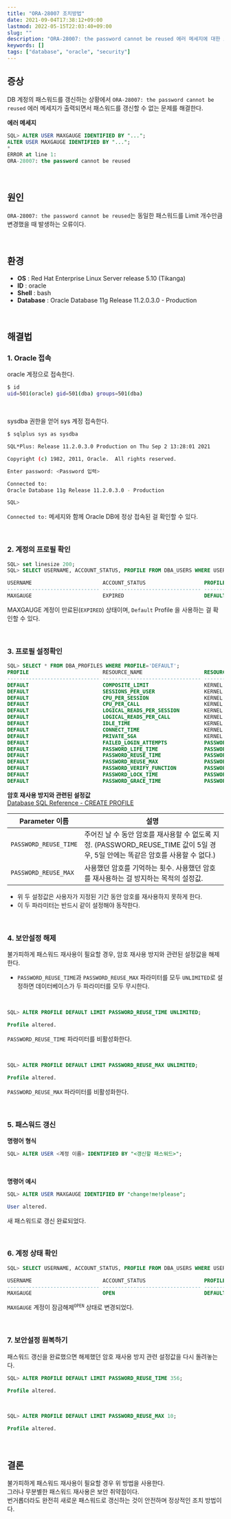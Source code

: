 ```yaml
---
title: "ORA-28007 조치방법"
date: 2021-09-04T17:38:12+09:00
lastmod: 2022-05-15T22:03:40+09:00
slug: ""
description: "ORA-28007: the password cannot be reused 에러 메세지에 대한 조치방법"
keywords: []
tags: ["database", "oracle", "security"]
---
```


## 증상

DB 계정의 패스워드를 갱신하는 상황에서 `ORA-28007: the password cannot be reused` 에러 메세지가 출력되면서 패스워드를 갱신할 수 없는 문제를 해결한다.

**에러 메세지**

```sql
SQL> ALTER USER MAXGAUGE IDENTIFIED BY "...";
ALTER USER MAXGAUGE IDENTIFIED BY "...";
*
ERROR at line 1:
ORA-28007: the password cannot be reused
```

&nbsp;

## 원인

`ORA-28007: the password cannot be reused`는 동일한 패스워드를 Limit 개수만큼 변경했을 때 발생하는 오류이다.

&nbsp;

## 환경

- **OS** : Red Hat Enterprise Linux Server release 5.10 (Tikanga)
- **ID** : oracle
- **Shell** : bash
- **Database** : Oracle Database 11g Release 11.2.0.3.0 - Production

&nbsp;

## 해결법

### 1. Oracle 접속

oracle 계정으로 접속한다.

```bash
$ id
uid=501(oracle) gid=501(dba) groups=501(dba)
```

&nbsp;

sysdba 권한을 얻어 sys 계정 접속한다.

```bash
$ sqlplus sys as sysdba

SQL*Plus: Release 11.2.0.3.0 Production on Thu Sep 2 13:28:01 2021

Copyright (c) 1982, 2011, Oracle.  All rights reserved.

Enter password: <Password 입력>

Connected to:
Oracle Database 11g Release 11.2.0.3.0 - Production

SQL> 
```

`Connected to:` 메세지와 함께 Oracle DB에 정상 접속된 걸 확인할 수 있다.

&nbsp;

### 2. 계정의 프로필 확인

```sql
SQL> set linesize 200;
SQL> SELECT USERNAME, ACCOUNT_STATUS, PROFILE FROM DBA_USERS WHERE USERNAME='MAXGAUGE';

USERNAME                       ACCOUNT_STATUS                   PROFILE
------------------------------ -------------------------------- ------------------------------
MAXGAUGE                       EXPIRED                          DEFAULT
```
MAXGAUGE 계정이 만료된(`EXPIRED`) 상태이며, `Default` Profile 을 사용하는 걸 확인할 수 있다.

&nbsp;

### 3. 프로필 설정확인

```sql
SQL> SELECT * FROM DBA_PROFILES WHERE PROFILE='DEFAULT';
PROFILE                        RESOURCE_NAME                    RESOURCE LIMIT
------------------------------ -------------------------------- -------- ----------------------------------------
DEFAULT                        COMPOSITE_LIMIT                  KERNEL   UNLIMITED
DEFAULT                        SESSIONS_PER_USER                KERNEL   UNLIMITED
DEFAULT                        CPU_PER_SESSION                  KERNEL   UNLIMITED
DEFAULT                        CPU_PER_CALL                     KERNEL   UNLIMITED
DEFAULT                        LOGICAL_READS_PER_SESSION        KERNEL   UNLIMITED
DEFAULT                        LOGICAL_READS_PER_CALL           KERNEL   UNLIMITED
DEFAULT                        IDLE_TIME                        KERNEL   UNLIMITED
DEFAULT                        CONNECT_TIME                     KERNEL   UNLIMITED
DEFAULT                        PRIVATE_SGA                      KERNEL   UNLIMITED
DEFAULT                        FAILED_LOGIN_ATTEMPTS            PASSWORD 3
DEFAULT                        PASSWORD_LIFE_TIME               PASSWORD 90
DEFAULT                        PASSWORD_REUSE_TIME              PASSWORD 356
DEFAULT                        PASSWORD_REUSE_MAX               PASSWORD 10
DEFAULT                        PASSWORD_VERIFY_FUNCTION         PASSWORD VERIFY_FUNCTION
DEFAULT                        PASSWORD_LOCK_TIME               PASSWORD 3
DEFAULT                        PASSWORD_GRACE_TIME              PASSWORD 5
```

**암호 재사용 방지와 관련된 설정값**  
[Database SQL Reference - CREATE PROFILE](https://docs.oracle.com/cd/B19306_01/server.102/b14200/statements_6010.htm)

| Parameter 이름 | 설명 |
|-----------------------|--------|
| `PASSWORD_REUSE_TIME` | 주어진 날 수 동안 암호를 재사용할 수 없도록 지정. (PASSWORD_REUSE_TIME 값이 5일 경우, 5일 안에는 똑같은 암호를 사용할 수 없다.) |
| `PASSWORD_REUSE_MAX`  | 사용했던 암호를 기억하는 횟수. 사용했던 암호를 재사용하는 걸 방지하는 목적의 설정값. |

- 위 두 설정값은 사용자가 지정된 기간 동안 암호를 재사용하지 못하게 한다.
- 이 두 파라미터는 반드시 같이 설정해야 동작한다.

&nbsp;

### 4. 보안설정 해제

불가피하게 패스워드 재사용이 필요할 경우, 암호 재사용 방지와 관련된 설정값을 해제한다.  

- `PASSWORD_REUSE_TIME`과 `PASSWORD_REUSE_MAX` 파라미터를 모두 `UNLIMITED`로 설정하면 데이터베이스가 두 파라미터를 모두 무시한다.

&nbsp;

```sql
SQL> ALTER PROFILE DEFAULT LIMIT PASSWORD_REUSE_TIME UNLIMITED;

Profile altered.
```

`PASSWORD_REUSE_TIME` 파라미터를 비활성화한다.

&nbsp;

```sql
SQL> ALTER PROFILE DEFAULT LIMIT PASSWORD_REUSE_MAX UNLIMITED;

Profile altered.
```

`PASSWORD_REUSE_MAX` 파라미터를 비활성화한다.

&nbsp;

### 5. 패스워드 갱신

**명령어 형식**

```sql
SQL> ALTER USER <계정 이름> IDENTIFIED BY "<갱신할 패스워드>";
```

&nbsp;

**명령어 예시**

```sql
SQL> ALTER USER MAXGAUGE IDENTIFIED BY "change!me!please";

User altered.
```

새 패스워드로 갱신 완료되었다.

&nbsp;

### 6. 계정 상태 확인

```sql
SQL> SELECT USERNAME, ACCOUNT_STATUS, PROFILE FROM DBA_USERS WHERE USERNAME='MAXGAUGE';

USERNAME                       ACCOUNT_STATUS                   PROFILE
------------------------------ -------------------------------- ------------------------------
MAXGAUGE                       OPEN                             DEFAULT
```

`MAXGAUGE` 계정이 잠금해제<sup>`OPEN`</sup> 상태로 변경되었다.

&nbsp;

### 7. 보안설정 원복하기

패스워드 갱신을 완료했으면 해제했던 암호 재사용 방지 관련 설정값을 다시 돌려놓는다.

```sql
SQL> ALTER PROFILE DEFAULT LIMIT PASSWORD_REUSE_TIME 356;

Profile altered.
```

&nbsp;

```sql
SQL> ALTER PROFILE DEFAULT LIMIT PASSWORD_REUSE_MAX 10;

Profile altered.
```

&nbsp;

## 결론

불가피하게 패스워드 재사용이 필요할 경우 위 방법을 사용한다.  
그러나 무분별한 패스워드 재사용은 보안 취약점이다.  
번거롭더라도 완전히 새로운 패스워드로 갱신하는 것이 안전하며 정상적인 조치 방법이다.
